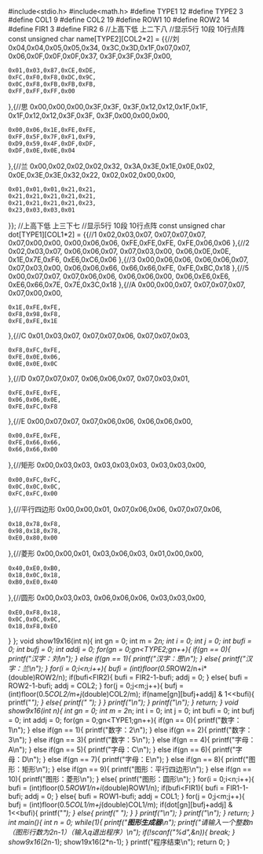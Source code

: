 #include<stdio.h>
#include<math.h>
#define TYPE1 12
#define TYPE2 3
#define COL1 9
#define COL2 19
#define ROW1 10
#define ROW2 14
#define FIR1 3
#define FIR2 6
//上高下低 上二下八
//显示5行 10段 10行点阵
const unsigned char name[TYPE2][COL2*2] =
{{//刘
	0x04,0x04,0x05,0x05,0x34,
	0x3C,0x3D,0x1F,0x07,0x07,
	0x06,0x0F,0x0F,0x0F,0x37,
	0x3F,0x3F,0x3F,0x00,
	
	0x01,0x03,0x87,0xCE,0xDE,
	0xFC,0xF0,0xF8,0xDC,0x9C,
	0x0C,0xF8,0xFB,0xFB,0xFB,
	0xFF,0xFF,0xFF,0x00
},{//思
	0x00,0x00,0x00,0x3F,0x3F,
	0x3F,0x12,0x12,0x1F,0x1F,
	0x1F,0x12,0x12,0x3F,0x3F,
	0x3F,0x00,0x00,0x00,
	
	0x00,0x06,0x1E,0xFE,0xFE,
	0xFF,0x5F,0x7F,0xF1,0xF9,
	0xD9,0x59,0x4F,0xDF,0xDF,
	0xDF,0x0E,0x0E,0x04
},{//兰
	0x00,0x02,0x02,0x02,0x32,
	0x3A,0x3E,0x1E,0x0E,0x02,
	0x0E,0x3E,0x3E,0x32,0x22,
	0x02,0x02,0x00,0x00,
	
	0x01,0x01,0x01,0x21,0x21,
	0x21,0x21,0x21,0x21,0x21,
	0x21,0x21,0x21,0x21,0x23,
	0x23,0x03,0x03,0x01
}};
//上高下低 上三下七
//显示5行 10段 10行点阵
const unsigned char dot[TYPE1][COL1*2] =
{{//1
	0x02,0x03,0x07,
	0x07,0x07,0x07,
	0x07,0x00,0x00,
	0x00,0x06,0x06,
	0xFE,0xFE,0xFE,
	0xFE,0x06,0x06
},{//2
	0x02,0x03,0x07,
	0x06,0x06,0x07,
	0x07,0x03,0x00,
	0x06,0x0E,0x0E,
	0x1E,0x7E,0xF6,
	0xE6,0xC6,0x06
},{//3
	0x00,0x06,0x06,
	0x06,0x06,0x07,
	0x07,0x03,0x00,
	0x06,0x06,0x66,
	0x66,0x66,0xFE,
	0xFE,0xBC,0x18
},{//5
	0x00,0x07,0x07,
	0x07,0x06,0x06,
	0x06,0x06,0x00,
	0x06,0xE6,0xE6,
	0xE6,0x66,0x7E,
	0x7E,0x3C,0x18
},{//A
	0x00,0x00,0x07,
	0x07,0x07,0x07,
	0x07,0x00,0x00,
	
	0x1E,0xFE,0xFE,
	0xF8,0x98,0xF8,
	0xFE,0xFE,0x1E
},{//C
	0x01,0x03,0x07,
	0x07,0x07,0x06,
	0x07,0x07,0x03,
	
	0xF8,0xFC,0xFE,
	0xFE,0x0E,0x06,
	0x0E,0x0E,0x0C
},{//D
	0x07,0x07,0x07,
	0x06,0x06,0x07,
	0x07,0x03,0x01,
	
	0xFE,0xFE,0xFE,
	0x06,0x06,0x0E,
	0xFE,0xFC,0xF8
},{//E
	0x00,0x07,0x07,
	0x07,0x06,0x06,
	0x06,0x06,0x00,
	
	0x00,0xFE,0xFE,
	0xFE,0x66,0x66,
	0x66,0x66,0x00
},{//矩形
	0x00,0x03,0x03,
	0x03,0x03,0x03,
	0x03,0x03,0x00,
	
	0x00,0xFC,0xFC,
	0x0C,0x0C,0x0C,
	0xFC,0xFC,0x00
},{//平行四边形
	0x00,0x00,0x01,
	0x07,0x06,0x06,
	0x07,0x07,0x06,
	
	0x18,0x78,0xF8,
	0x98,0x18,0x78,
	0xE0,0x80,0x00
},{//菱形
	0x00,0x00,0x01,
	0x03,0x06,0x03,
	0x01,0x00,0x00,
	
	0x40,0xE0,0xB0,
	0x18,0x0C,0x18,
	0xB0,0xE0,0x40
},{//圆形
	0x00,0x03,0x03,
	0x06,0x06,0x06,
	0x03,0x03,0x00,
	
	0xE0,0xF8,0x18,
	0x0C,0x0C,0x0C,
	0x18,0xF8,0xE0
}
};
void show19x16(int n){
	int gn = 0;
	int m = 2*n;
	int i = 0;
	int j = 0;
	int bufi = 0;
	int bufj = 0;
	int addj = 0;
	for(gn = 0;gn<TYPE2;gn++){
		if(gn == 0){
			printf("汉字：刘\n");
		}
		else if(gn == 1){
			printf("汉字：思\n");
		}
		else{
			printf("汉字：兰\n");
		}
		for(i = 0;i<n;i++){
			bufi = (int)floor(0.5*ROW2/n+i*(double)ROW2/n);
			if(bufi<FIR2){
				bufi = FIR2-1-bufi;
				addj = 0;
			}
			else{
				bufi = ROW2-1-bufi;
				addj = COL2;
			}
			for(j = 0;j<m;j++){
				bufj = (int)floor(0.5*COL2/m+j*(double)COL2/m);
				if(name[gn][bufj+addj] & 1<<bufi){
					printf("*");
				}
				else{
					printf(" ");
				}
			}
			printf("\n");
		}
		printf("\n");
	}
	return;
}
void show9x16(int n){
	int gn = 0;
	int m = 2*n;
	int i = 0;
	int j = 0;
	int bufi = 0;
	int bufj = 0;
	int addj = 0;
	for(gn = 0;gn<TYPE1;gn++){
		if(gn == 0){
			printf("数字：1\n");
		}
		else if(gn == 1){
			printf("数字：2\n");
		}
		else if(gn == 2){
			printf("数字：3\n");
		}
		else if(gn == 3){
			printf("数字：5\n");
		}
		else if(gn == 4){
			printf("字母：A\n");
		}
		else if(gn == 5){
			printf("字母：C\n");
		}
		else if(gn == 6){
			printf("字母：D\n");
		}
		else if(gn == 7){
			printf("字母：E\n");
		}
		else if(gn == 8){
			printf("图形：矩形\n");
		}
		else if(gn == 9){
			printf("图形：平行四边形\n");
		}
		else if(gn == 10){
			printf("图形：菱形\n");
		}
		else{
			printf("图形：圆形\n");
		}
		for(i = 0;i<n;i++){
			bufi = (int)floor(0.5*ROW1/n+i*(double)ROW1/n);
			if(bufi<FIR1){
				bufi = FIR1-1-bufi;
				addj = 0;
			}
			else{
				bufi = ROW1-bufi;
				addj = COL1;
			}
			for(j = 0;j<m;j++){
				bufj = (int)floor(0.5*COL1/m+j*(double)COL1/m);
				if(dot[gn][bufj+addj] & 1<<bufi){
					printf("*");
				}
				else{
					printf(" ");
				}
			}
			printf("\n");
		}
		printf("\n");
	}
	return;
}
int main(){
	int n = 0;
	while(1){
		printf("*****图形生成器*****\n");
		printf("请输入一个整数n（图形行数为2n-1）（输入q退出程序）\n");
		if(!scanf("%d",&n)){
			break;
		}
		show9x16(2*n-1);
		show19x16(2*n-1);
	}
	printf("程序结束\n");
	return 0;
}
